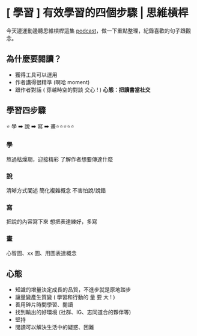 # \[ 學習 ] 有效學習的四個步驟 | 思維槓桿

今天邊運動邊聽思維槓桿這集 <a href="https://open.spotify.com/episode/6f2etLHElZiTgSGMGqvkId?si=erBmEKUFT7OD2esyKlGAVg" target="_blank">podcast</a>，做一下重點整理，紀錄喜歡的句子跟觀念。

## 為什麼要閱讀？
* 獲得工具可以運用
* 作者講得很精準 (啊哈 moment)
* 跟作者對話 ( 穿越時空的對談 交心 ! ) **心態：把讀書當社交**


## 學習四步驟
⭐ 學 ➡️ 說 ➡️ 寫 ➡️ 畫⭐⭐⭐⭐⭐

### 學
熬過枯燥期，迎接精彩
了解作者想要傳達什麼
### 說
清晰方式闡述
簡化複雜概念
不害怕說/說錯
### 寫
把說的內容寫下來
想把表達練好，多寫
### 畫
心智圖、xx 圖、用圖表達概念


## 心態
* 知識的增量決定成長的品質，不進步就是原地踏步
* 讓量變產生質變 ( 學習和行動的 量 要 大 ! )
* 善用碎片時間學習、閱讀
* 找到輸出的好環境 (社群、IG、志同道合的夥伴等)
* 堅持
* 閱讀可以解決生活中的疑惑、困難